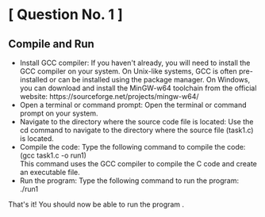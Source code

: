 # [ Question No. 1 ]



##  Compile and Run

<ul>
 <li> Install GCC compiler: If you haven't already, you will need to install the GCC compiler on your system. On Unix-like systems, GCC is often pre-installed or can be installed using the package manager. On Windows, you can download and install the MinGW-w64 toolchain from the official website: https://sourceforge.net/projects/mingw-w64/ </li>

 <li>
    Open a terminal or command prompt: Open the terminal or command prompt on your system.
 </li>
 <li>
   Navigate to the directory where the source code file is located: Use the cd command to navigate to the directory where the source file (task1.c) is located.
 </li>
 <li>
    Compile the code: Type the following command to compile the code: (gcc task1.c -o run1) <br>
    This command uses the GCC compiler to compile the C code and create an executable file.
 </li>
 <li>
    Run the program: Type the following command to run the program: ./run1
 </li>
</ul>
That's it! You should now be able to run the program .